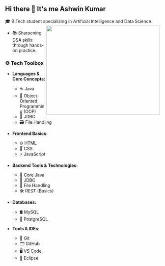 ## Hi there 👋 It's me Ashwin Kumar

🎓 B.Tech student specializing in Artificial Intelligence and Data Science
<img align="right" width="370" height="290" src="https://i.pinimg.com/originals/47/f0/34/47f0342cec72b800463bf003eac1257e.gif">
  - 📚 Sharpening DSA skills through hands-on practice.
### ⚙️ Tech Toolbox

- **Languages & Core Concepts:**
  - ☕ Java
  - 🧱 Object-Oriented Programming (OOP)
  - 🔗 JDBC
  - 🗃️ File Handling

- **Frontend Basics:**
  - 🌐 HTML
  - 🎨 CSS
  - ⚡ JavaScript

- **Backend Tools & Technologies:**
  - 🧠 Core Java
  - 🔌 JDBC
  - 📂 File Handling
  - 🛠️ REST (Basics)

- **Databases:**
  - 🛢️ MySQL
  - 🧾 PostgreSQL

- **Tools & IDEs:**
  - 🔧 Git
  - 🗂️ GitHub
  - 🖥️ VS Code
  - 🧰 Eclipse


